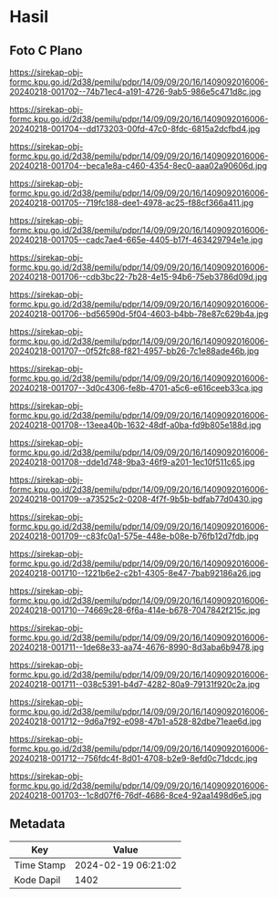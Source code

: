 # Hasil

## Foto C Plano

https://sirekap-obj-formc.kpu.go.id/2d38/pemilu/pdpr/14/09/09/20/16/1409092016006-20240218-001702--74b71ec4-a191-4726-9ab5-986e5c471d8c.jpg

https://sirekap-obj-formc.kpu.go.id/2d38/pemilu/pdpr/14/09/09/20/16/1409092016006-20240218-001704--dd173203-00fd-47c0-8fdc-6815a2dcfbd4.jpg

https://sirekap-obj-formc.kpu.go.id/2d38/pemilu/pdpr/14/09/09/20/16/1409092016006-20240218-001704--beca1e8a-c460-4354-8ec0-aaa02a90606d.jpg

https://sirekap-obj-formc.kpu.go.id/2d38/pemilu/pdpr/14/09/09/20/16/1409092016006-20240218-001705--719fc188-dee1-4978-ac25-f88cf366a411.jpg

https://sirekap-obj-formc.kpu.go.id/2d38/pemilu/pdpr/14/09/09/20/16/1409092016006-20240218-001705--cadc7ae4-665e-4405-b17f-463429794e1e.jpg

https://sirekap-obj-formc.kpu.go.id/2d38/pemilu/pdpr/14/09/09/20/16/1409092016006-20240218-001706--cdb3bc22-7b28-4e15-94b6-75eb3786d09d.jpg

https://sirekap-obj-formc.kpu.go.id/2d38/pemilu/pdpr/14/09/09/20/16/1409092016006-20240218-001706--bd56590d-5f04-4603-b4bb-78e87c629b4a.jpg

https://sirekap-obj-formc.kpu.go.id/2d38/pemilu/pdpr/14/09/09/20/16/1409092016006-20240218-001707--0f52fc88-f821-4957-bb26-7c1e88ade46b.jpg

https://sirekap-obj-formc.kpu.go.id/2d38/pemilu/pdpr/14/09/09/20/16/1409092016006-20240218-001707--3d0c4306-fe8b-4701-a5c6-e616ceeb33ca.jpg

https://sirekap-obj-formc.kpu.go.id/2d38/pemilu/pdpr/14/09/09/20/16/1409092016006-20240218-001708--13eea40b-1632-48df-a0ba-fd9b805e188d.jpg

https://sirekap-obj-formc.kpu.go.id/2d38/pemilu/pdpr/14/09/09/20/16/1409092016006-20240218-001708--dde1d748-9ba3-46f9-a201-1ec10f511c65.jpg

https://sirekap-obj-formc.kpu.go.id/2d38/pemilu/pdpr/14/09/09/20/16/1409092016006-20240218-001709--a73525c2-0208-4f7f-9b5b-bdfab77d0430.jpg

https://sirekap-obj-formc.kpu.go.id/2d38/pemilu/pdpr/14/09/09/20/16/1409092016006-20240218-001709--c83fc0a1-575e-448e-b08e-b76fb12d7fdb.jpg

https://sirekap-obj-formc.kpu.go.id/2d38/pemilu/pdpr/14/09/09/20/16/1409092016006-20240218-001710--1221b6e2-c2b1-4305-8e47-7bab92186a26.jpg

https://sirekap-obj-formc.kpu.go.id/2d38/pemilu/pdpr/14/09/09/20/16/1409092016006-20240218-001710--74669c28-6f6a-414e-b678-7047842f215c.jpg

https://sirekap-obj-formc.kpu.go.id/2d38/pemilu/pdpr/14/09/09/20/16/1409092016006-20240218-001711--1de68e33-aa74-4676-8990-8d3aba6b9478.jpg

https://sirekap-obj-formc.kpu.go.id/2d38/pemilu/pdpr/14/09/09/20/16/1409092016006-20240218-001711--038c5391-b4d7-4282-80a9-79131f920c2a.jpg

https://sirekap-obj-formc.kpu.go.id/2d38/pemilu/pdpr/14/09/09/20/16/1409092016006-20240218-001712--9d6a7f92-e098-47b1-a528-82dbe71eae6d.jpg

https://sirekap-obj-formc.kpu.go.id/2d38/pemilu/pdpr/14/09/09/20/16/1409092016006-20240218-001712--756fdc4f-8d01-4708-b2e9-8efd0c71dcdc.jpg

https://sirekap-obj-formc.kpu.go.id/2d38/pemilu/pdpr/14/09/09/20/16/1409092016006-20240218-001703--1c8d07f6-76df-4686-8ce4-92aa1498d6e5.jpg


## Metadata

| Key        | Value               |
| ---------- | ------------------- |
| Time Stamp | 2024-02-19 06:21:02 |
| Kode Dapil | 1402                |



